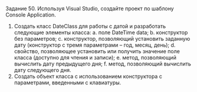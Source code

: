 Задание 50. Используя Visual Studio, создайте проект по шаблону Console Application.
1. Создать класс DateClass для работы с датой и разработать следующие элементы класса:
a. поле DateTime data;
b. конструктор без параметров;
с. конструктор, позволяющий установить заданную дату (конструктор с тремя параметрами – год, месяц, день);
d. свойство, позволяющее установить или получить значение поле класса (доступно для чтения и записи);
e. метод, позволяющий вычислить дату предыдущего дня;
f. метод, позволяющий вычислить дату следующего дня.
2. Создать объект класса с использованием конструктора с параметрами, введенными с клавиатуры.
